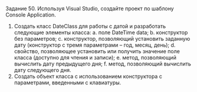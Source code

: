 Задание 50. Используя Visual Studio, создайте проект по шаблону Console Application.
1. Создать класс DateClass для работы с датой и разработать следующие элементы класса:
a. поле DateTime data;
b. конструктор без параметров;
с. конструктор, позволяющий установить заданную дату (конструктор с тремя параметрами – год, месяц, день);
d. свойство, позволяющее установить или получить значение поле класса (доступно для чтения и записи);
e. метод, позволяющий вычислить дату предыдущего дня;
f. метод, позволяющий вычислить дату следующего дня.
2. Создать объект класса с использованием конструктора с параметрами, введенными с клавиатуры.
